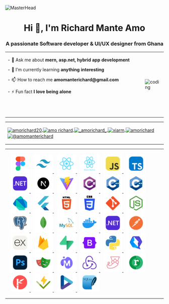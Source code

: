 ![MasterHead](https://user-images.githubusercontent.com/67194519/173735367-b75edb3b-61ec-4323-a10f-5d98e1d7b97a.gif)
<h1 align="center">Hi 👋, I'm Richard Mante Amo</h1>
<h3 align="center">A passionate Software developer & UI/UX designer from Ghana</h3>
<table border="0.5" width="100%">
  <tr>
   <td>
      <p>
        - 💬 Ask me about <strong>mern, asp.net, hybrid app development</strong> <br>
      </p>
      <p>        - 🌱 I’m currently learning <strong>anything interesting</strong> <br>
</p>
      <p>        - 📫 How to reach me <strong>amomanterichard@gmail.com</strong> <br>
</p>
      <p>        - ⚡ Fun fact <strong>I love being alone</strong>
</p>
      <p style="opacity:0;">         - ✨  I’m passionate about innovative technologies and creating user-friendly web and app experiences.
</p>
    </td>
    <td>
      <img src="https://mir-s3-cdn-cf.behance.net/project_modules/hd/06f21a161921919.63cd7887d0a70.gif" width="300" alt="coding">
    </td>
   
  </tr>
</table>

<table border="0.5">
<tr>
<td>
<p align="left">
<a href="https://twitter.com/amorichard20" target="blank"><img align="center" src="https://raw.githubusercontent.com/rahuldkjain/github-profile-readme-generator/master/src/images/icons/Social/twitter.svg" alt="amorichard20" height="30" width="60" />
</a>
<a href="https://www.linkedin.com/in/amo-richard-9735551ab" target="blank"><img align="center" src="https://raw.githubusercontent.com/rahuldkjain/github-profile-readme-generator/master/src/images/icons/Social/linked-in-alt.svg" alt="amo richard" height="30" width="60" />
</a>
<a href="https://instagram.com/_amorichard_" target="blank"><img align="center" src="https://raw.githubusercontent.com/rahuldkjain/github-profile-readme-generator/master/src/images/icons/Social/instagram.svg" alt="_amorichard_" height="30" width="60" />
</a>
<a href="https://dribbble.com/Xiarm" target="blank"><img align="center" src="https://raw.githubusercontent.com/rahuldkjain/github-profile-readme-generator/master/src/images/icons/Social/dribbble.svg" alt="xiarm" height="30" width="60" />
</a>
<a href="https://www.behance.net/amorichard" target="blank"><img align="center" src="https://raw.githubusercontent.com/rahuldkjain/github-profile-readme-generator/master/src/images/icons/Social/behance.svg" alt="amorichard" height="30" width="60" />
</a>
<a href="https://medium.com/@amomanterichard" target="blank"><img align="center" src="https://raw.githubusercontent.com/rahuldkjain/github-profile-readme-generator/master/src/images/icons/Social/medium.svg" alt="@amomanterichard" height="30" width="60" />
</a>
</p>
</td>
</tr>
</table>


<table border="0.5">
<tr>
<td>
<p align="left">
<span>
 <img src="images/figma.svg" alt="android" width="60" height="60" style="margin-left:10px"/>
<a href="https://www.adobe.com/products/illustrator.html" target="_blank" rel="noreferrer">
<img src="images/tailwind.svg" alt="android" width="60" height="60" style="margin-left:10px"/>
<img src="images/react.svg" alt="android" width="60" height="60" style="margin-left:10px"/>
<img src="images/reactnative.svg" alt="android" width="60" height="60" style="margin-left:10px"/>
<img src="images/javascript.svg" alt="android" width="60" height="60" style="margin-left:10px"/>
<img src="images/typescript.svg" alt="android" width="60" height="60" style="margin-left:10px"/>
<img src="images/dotnet.svg" alt="android" width="60" height="60" style="margin-left:10px"/>
<img src="images/next.svg" alt="android" width="60" height="60" style="margin-left:10px"/>
<img src="images/vite.svg" alt="android" width="60" height="60" style="margin-left:10px"/>
<img src="images/cs.svg" alt="android" width="60" height="60" style="margin-left:10px"/>
<img src="images/cpp.svg" alt="android" width="60" height="60" style="margin-left:10px"/>
<img src="images/cpp.svg" alt="android" width="60" height="60" style="margin-left:10px"/>
<img src="images/dart.svg" alt="android" width="60" height="60" style="margin-left:10px"/>
<img src="images/flutter.svg" alt="android" width="60" height="60" style="margin-left:10px"/>
<img src="images/html.svg" alt="android" width="60" height="60" style="margin-left:10px"/>
<img src="images/css.svg" alt="android" width="60" height="60" style="margin-left:10px"/>
<img src="images/git.svg" alt="android" width="60" height="60" style="margin-left:10px"/>
<img src="images/node.svg" alt="android" width="60" height="60" style="margin-left:10px"/>
<img src="images/posgress.svg" alt="android" width="60" height="60" style="margin-left:10px"/>
<img src="images/mongodb.svg" alt="android" width="60" height="60" style="margin-left:10px"/>
<img src="images/mysql.svg" alt="android" width="60" height="60" style="margin-left:10px"/>
<img src="images/docker.svg" alt="android" width="60" height="60" style="margin-left:10px"/>
<img src="images/dotnet.svg" alt="android" width="60" height="60" style="margin-left:10px"/>
<img src="images/postman.svg" alt="android" width="60" height="60" style="margin-left:10px"/>
<img src="images/express.svg" alt="android" width="60" height="60" style="margin-left:10px"/>
<img src="images/firebase.svg" alt="android" width="60" height="60" style="margin-left:10px"/>
<img src="images/supabase.svg" alt="android" width="60" height="60" style="margin-left:10px"/>
<img src="images/bootstrap.svg" alt="android" width="60" height="60" style="margin-left:10px"/>
<img src="images/python.svg" alt="android" width="60" height="60" style="margin-left:10px"/>
<img src="images/qwik.svg" alt="android" width="60" height="60" style="margin-left:10px"/>
<img src="images/ps.svg" alt="android" width="60" height="60" style="margin-left:10px"/>
<img src="images/playwrite.svg" alt="android" width="60" height="60" style="margin-left:10px"/>
<img src="images/mudblazor.svg" alt="android" width="60" height="60" style="margin-left:10px"/>
<img src="images/redux.svg" alt="android" width="60" height="60" style="margin-left:10px"/>
<img src="images/jest.svg" alt="android" width="60" height="60" style="margin-left:10px"/>
<img src="images/refit.svg" alt="android" width="60" height="60" style="margin-left:10px"/>
<img src="images/radzen.svg" alt="android" width="60" height="60" style="margin-left:10px"/>
<img src="images/vitest.svg" alt="android" width="60" height="60" style="margin-left:10px"/>
<img src="images/spec.svg" alt="android" width="60" height="60" style="margin-left:10px"/>
<img src="images/sqlite.svg" alt="android" width="60" height="60" style="margin-left:10px"/>
</span>
</p>

</td>
</tr>
</table>
